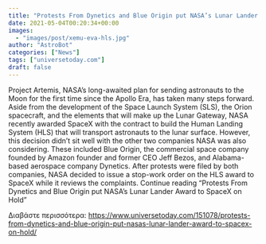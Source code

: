 ```yaml
---
title: "Protests From Dynetics and Blue Origin put NASA’s Lunar Lander Award to SpaceX on Hold"
date: 2021-05-04T00:20:34+00:00
images:
  - "images/post/xemu-eva-hls.jpg"
author: "AstroBot"
categories: ["News"]
tags: ["universetoday.com"]
draft: false
---
```


Project Artemis, NASA’s long-awaited plan for sending astronauts to the Moon for the first time since the Apollo Era, has taken many steps forward. Aside from the development of the Space Launch System (SLS), the Orion spacecraft, and the elements that will make up the Lunar Gateway, NASA recently awarded SpaceX with the contract to build the Human Landing System (HLS) that will transport astronauts to the lunar surface.  However, this decision didn’t sit well with the other two companies NASA was also considering. These included Blue Origin, the commercial space company founded by Amazon founder and former CEO Jeff Bezos, and Alabama-based aerospace company Dynetics. After protests were filed by both companies, NASA decided to issue a stop-work order on the HLS award to SpaceX while it reviews the complaints. Continue reading “Protests From Dynetics and Blue Origin put NASA’s Lunar Lander Award to SpaceX on Hold” 

Διαβάστε περισσότερα: https://www.universetoday.com/151078/protests-from-dynetics-and-blue-origin-put-nasas-lunar-lander-award-to-spacex-on-hold/
